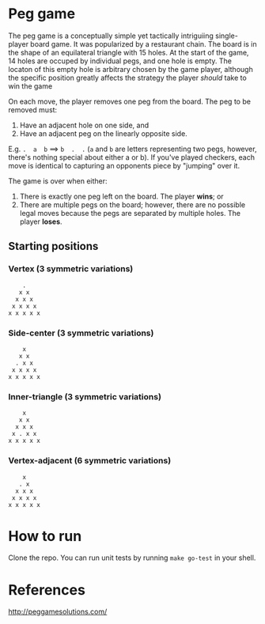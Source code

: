 # Peg game 

The peg game is a conceptually simple yet tactically intriguiing single-player board game. It was popularized by a restaurant chain. The board is in the shape of an equilateral triangle with 15 holes. At the start of the game, 14 holes are occuped by individual pegs, and one hole is empty. The locaton of this empty hole is arbitrary chosen by the game player, although the specific position greatly affects the strategy the player _should_ take to win the game

On each move, the player removes one peg from the board. The peg to be removed must:
1. Have an adjacent hole on one side, and
2. Have an adjacent peg on the linearly opposite side.

E.g. `.  a  b` ==> `b  .  .` (`a` and `b` are letters representing two pegs, however, there's nothing special about either a or b). If you've played checkers, each move is identical to capturing an opponents piece by "jumping" over it.

The game is over when either:
1. There is exactly one peg left on the board. The player **wins**; or
2. There are multiple pegs on the board; however, there are no possible legal moves because the pegs are separated by multiple holes. The player **loses**.


## Starting positions

### Vertex (3 symmetric variations)
```
    .
   x x
  x x x
 x x x x
x x x x x
```

### Side-center (3 symmetric variations)
```
    x
   x x
  . x x
 x x x x
x x x x x
```

### Inner-triangle (3 symmetric variations)
```
    x
   x x
  x x x
 x . x x
x x x x x

```

### Vertex-adjacent (6 symmetric variations)
```
    x
   . x
  x x x
 x x x x
x x x x x
```

# How to run

Clone the repo. You can run unit tests by running `make go-test` in your shell.

# References

http://peggamesolutions.com/
